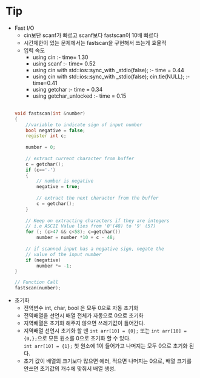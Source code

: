 # Tip

 - Fast I/O
    - cin보단 scanf가 빠르고 scanf보다 fastscan이 10배 빠르다
    - 시간제한이 있는 문제에서는 fastscan을 구현해서 쓰는게 효율적
    - 입력 속도
         - using cin :- time= 1.30
         - using scanf :- time= 0.52
         - using cin with std::ios::sync_with _stdio(false); :- time = 0.44
         - using cin with std::ios::sync_with _stdio(false); cin.tie(NULL); :- time=0.41
         - using getchar :- time = 0.34
         - using getchar_unlocked :- time = 0.15 
         <br><br>
    ```cpp
    void fastscan(int &number)
    {
        //variable to indicate sign of input number
        bool negative = false;
        register int c;
     
        number = 0;
     
        // extract current character from buffer
        c = getchar();
        if (c=='-')
        {
            // number is negative
            negative = true;
     
            // extract the next character from the buffer
            c = getchar();
        }
     
        // Keep on extracting characters if they are integers
        // i.e ASCII Value lies from '0'(48) to '9' (57)
        for (; (c>47 && c<58); c=getchar())
            number = number *10 + c - 48;
     
        // if scanned input has a negative sign, negate the
        // value of the input number
        if (negative)
            number *= -1;
    }
    
    // Function Call
    fastscan(number);
    ```
  - 초기화  
    - 전역변수 int, char, bool 은 모두 0으로 자동 초기화
    - 전역배열을 선언시 배열 전체가 자동으로 0으로 초기화
    - 지역배열은 초기화 해주지 않으면 쓰레기값이 들어간다.
    - 지역배열 선언시 초기화 할 땐 `int arr[10] = {0};` 또는 `int arr[10] = {0,};`으로 모든 원소를 0으로 초기화 할 수 있다.<br>
        `int arr[10] = {1};` 첫 원소에 1이 들어가고 나머지는 모두 0으로 초기화 된다.
    - 초기 값이 배열의 크기보다 많으면 에러, 적으면 나머지는 0으로, 배열 크기를 안쓰면 초기값의 개수에 맞춰서 배열 생성.